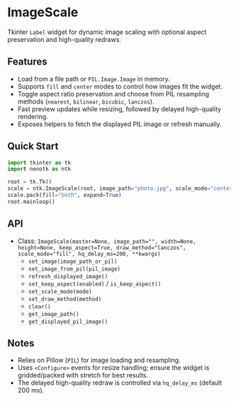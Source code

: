 # ImageScale

Tkinter `Label` widget for dynamic image scaling with optional aspect preservation and high-quality redraws.

## Features

- Load from a file path or `PIL.Image.Image` in memory.
- Supports `fill` and `center` modes to control how images fit the widget.
- Toggle aspect ratio preservation and choose from PIL resampling methods (`nearest`, `bilinear`, `bicubic`, `lanczos`).
- Fast preview updates while resizing, followed by delayed high-quality rendering.
- Exposes helpers to fetch the displayed PIL image or refresh manually.

## Quick Start

```python
import tkinter as tk
import nenotk as ntk

root = tk.Tk()
scale = ntk.ImageScale(root, image_path="photo.jpg", scale_mode="center")
scale.pack(fill="both", expand=True)
root.mainloop()
```

## API

- Class: `ImageScale(master=None, image_path="", width=None, height=None, keep_aspect=True, draw_method="lanczos", scale_mode="fill", hq_delay_ms=200, **kwargs)`
  - `set_image(image_path_or_pil)`
  - `set_image_from_pil(pil_image)`
  - `refresh_displayed_image()`
  - `set_keep_aspect(enabled)` / `is_keep_aspect()`
  - `set_scale_mode(mode)`
  - `set_draw_method(method)`
  - `clear()`
  - `get_image_path()`
  - `get_displayed_pil_image()`

## Notes

- Relies on Pillow (`PIL`) for image loading and resampling.
- Uses `<Configure>` events for resize handling; ensure the widget is gridded/packed with stretch for best results.
- The delayed high-quality redraw is controlled via `hq_delay_ms` (default 200 ms).
